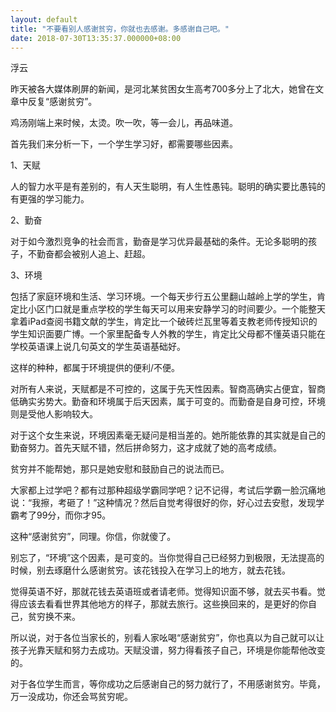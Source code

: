 ```yaml
---
layout: default
title: "不要看别人感谢贫穷，你就也去感谢。多感谢自己吧。"
date: 2018-07-30T13:35:37.000000+08:00
---
```


浮云

昨天被各大媒体刷屏的新闻，是河北某贫困女生高考700多分上了北大，她曾在文章中反复“感谢贫穷”。

鸡汤刚端上来时候，太烫。吹一吹，等一会儿，再品味道。

首先我们来分析一下，一个学生学习好，都需要哪些因素。

1、天赋

人的智力水平是有差别的，有人天生聪明，有人生性愚钝。聪明的确实要比愚钝的有更强的学习能力。

2、勤奋

对于如今激烈竞争的社会而言，勤奋是学习优异最基础的条件。无论多聪明的孩子，不勤奋都会被别人追上、赶超。

3、环境

包括了家庭环境和生活、学习环境。一个每天步行五公里翻山越岭上学的学生，肯定比小区门口就是重点学校的学生每天可以用来安静学习的时间要少。一个能整天拿着iPad查阅书籍文献的学生，肯定比一个破砖烂瓦里等着支教老师传授知识的学生知识面要广博。一个家里配备专人外教的学生，肯定比父母都不懂英语只能在学校英语课上说几句英文的学生英语基础好。

这样的种种，都属于环境提供的便利/不便。

对所有人来说，天赋都是不可控的，这属于先天性因素。智商高确实占便宜，智商低确实劣势大。勤奋和环境属于后天因素，属于可变的。而勤奋是自身可控，环境则是受他人影响较大。

对于这个女生来说，环境因素毫无疑问是相当差的。她所能依靠的其实就是自己的勤奋努力。首先天赋不错，然后拼命努力，这才成就了她的高考成绩。

贫穷并不能帮她，那只是她安慰和鼓励自己的说法而已。

大家都上过学吧？都有过那种超级学霸同学吧？记不记得，考试后学霸一脸沉痛地说：“我擦，考砸了！”这种情况？然后自觉考得很好的你，好心过去安慰，发现学霸考了99分，而你才95。

这种“感谢贫穷”，同理。你信，你就傻了。

别忘了，“环境”这个因素，是可变的。当你觉得自己已经努力到极限，无法提高的时候，别去琢磨什么感谢贫穷。该花钱投入在学习上的地方，就去花钱。

觉得英语不好，那就花钱去英语班或者请老师。觉得知识面不够，就去买书看。觉得应该去看看世界其他地方的样子，那就去旅行。这些换回来的，是更好的你自己，贫穷换不来。

所以说，对于各位当家长的，别看人家吆喝“感谢贫穷”，你也真以为自己就可以让孩子光靠天赋和努力去成功。天赋没谱，努力得看孩子自己，环境是你能帮他改变的。

对于各位学生而言，等你成功之后感谢自己的努力就行了，不用感谢贫穷。毕竟，万一没成功，你还会骂贫穷呢。

